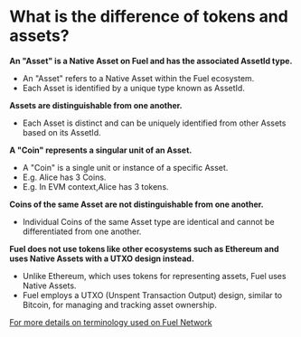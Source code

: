 # What is the difference of tokens and assets?

**An "Asset" is a Native Asset on Fuel and has the associated AssetId type.**

* An "Asset" refers to a Native Asset within the Fuel ecosystem.
* Each Asset is identified by a unique type known as AssetId.

**Assets are distinguishable from one another.**

* Each Asset is distinct and can be uniquely identified from other Assets based on its AssetId.

**A "Coin" represents a singular unit of an Asset.**

* A "Coin" is a single unit or instance of a specific Asset.
* E.g. Alice has 3 Coins.
* E.g. In EVM context,Alice has 3 tokens.

**Coins of the same Asset are not distinguishable from one another.**

* Individual Coins of the same Asset type are identical and cannot be differentiated from one another.

**Fuel does not use tokens like other ecosystems such as Ethereum and uses Native Assets with a UTXO design instead.**

* Unlike Ethereum, which uses tokens for representing assets, Fuel uses Native Assets.
* Fuel employs a UTXO (Unspent Transaction Output) design, similar to Bitcoin, for managing and tracking asset ownership.

[For more details on terminology used on Fuel Network](https://docs.fuel.network/docs/sway/blockchain-development/native\_assets/#asset-vs-coin-vs-token)
